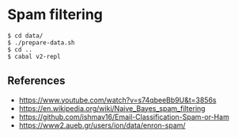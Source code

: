 # Spam filtering

```console
$ cd data/
$ ./prepare-data.sh
$ cd ..
$ cabal v2-repl
```

## References
- https://www.youtube.com/watch?v=s74qbeeBb9U&t=3856s
- https://en.wikipedia.org/wiki/Naive_Bayes_spam_filtering
- https://github.com/ishmav16/Email-Classification-Spam-or-Ham
- https://www2.aueb.gr/users/ion/data/enron-spam/
